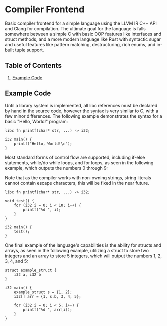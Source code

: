 <a name="readme-top"></a>

# Compiler Frontend
Basic compiler frontend for a simple language using the LLVM IR C++ API and Clang for compilation. 
The ultimate goal for the language is falls somewhere between a simple C with basic OOP features
like interfaces and struct methods, and a more modern language like Rust with syntactic sugar and
useful features like pattern matching, destructuring, rich enums, and in-built tuple support.

## Table of Contents
1. [Example Code](#example-code)

## Example Code

Until a library system is implemented, all libc references must be declared by hand in the source code, however
the syntax is very similar to C, with a few minor differences. The following example demonstrates the syntax
for a basic "Hello, World!" program:

```
libc fn printf(char* str, ...) -> i32;

i32 main() {
    printf("Hello, World!\n");
}
```

Most standard forms of control flow are supported, including if-else statements, while/do while loops, and for loops,
as seen in the following example, which outputs the numbers 0 through 9:

Note that as the compiler works with non-owning strings, string literals cannot contain escape characters, this will
be fixed in the near future.

```
libc fn printf(char* str, ...) -> i32;

void test() {
    for (i32 i = 0; i < 10; i++) {
        printf("%d ", i);
    }
}

i32 main() {
    test();
}
```

One final example of the language's capabilities is the ability for structs and arrays, as seen in the following example,
utilizing a struct to store two integers and an array to store 5 integers, which will output the numbers 1, 2, 3, 4, and 5:

```
struct example_struct {
    i32 a, i32 b
}

i32 main() {
    example_struct s = {1, 2};
    i32[] arr = {1, s.b, 3, 4, 5};
    
    for (i32 i = 0; i < 5; i++) {
        printf("%d ", arr[i]);
    }
}
```